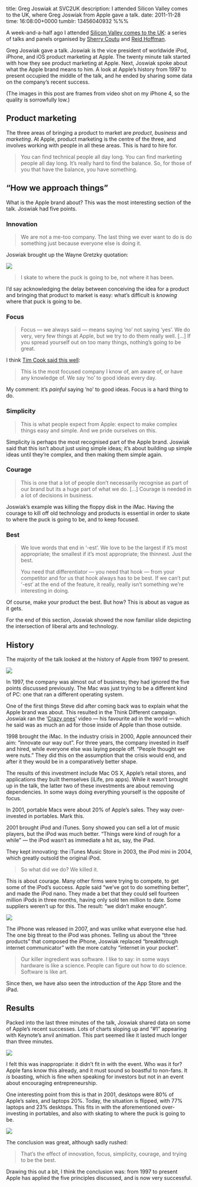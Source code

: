 title: Greg Joswiak at SVC2UK
description: I attended Silicon Valley comes to the UK, where Greg Joswiak from Apple gave a talk.
date: 2011-11-28
time: 16:08:00+0000
tumblr: 13456040932
%%%

A week-and-a-half ago I attended [Silicon Valley comes to the UK][SV]: a series of talks and panels organised by [Sherry Coutu][SC] and [Reid Hoffman][RH].

Greg Joswiak gave a talk. Joswiak is the vice president of worldwide iPod, iPhone, and iOS product marketing at Apple. The twenty minute talk started with how they see product marketing at Apple. Next, Joswiak spoke about what the Apple brand means to him. A look at Apple’s history from 1997 to present occupied the middle of the talk, and he ended by sharing some data on the company’s recent success.

(The images in this post are frames from video shot on my iPhone 4, so the quality is sorrowfully low.)

## Product marketing ##

The three areas of bringing a product to market are *product*, *business* and *marketing*. At Apple, product marketing is the centre of the three, and involves working with people in all these areas. This is hard to hire for.

> You can find technical people all day long. You can find marketing people all day long. It’s really hard to find the balance. So, for those of you that have the balance, you have something.

## “How we approach things” ##

What is the Apple brand about? This was the most interesting section of the talk. Joswiak had five points.

### Innovation ###

> We are not a me-too company. The last thing we ever want to do is do something just because everyone else is doing it.

Joswiak brought up the Wayne Gretzky quotation:

![](puck.jpg)

> I skate to where the puck is going to be, not where it has been.

I’d say acknowledging the delay between conceiving the idea for a product and bringing that product to market is easy: what’s difficult is *knowing* where that puck is going to be.

### Focus ###

> Focus — we always said — means saying ‘no’ not saying ‘yes’. We do very, very few things at Apple, but we try to do them really well. \[…\] If you spread yourself out on too many things, nothing’s going to be great.

I think [Tim Cook said this well][TC]:

> This is the most focused company I know of, am aware of, or have any knowledge of. We say ‘no’ to good ideas every day.

My comment: it’s *painful* saying ‘no’ to good ideas. Focus is a hard thing to do.

### Simplicity ###

> This is what people expect from Apple: expect to make complex things easy and simple. And we pride ourselves on this.

Simplicity is perhaps the most recognised part of the Apple brand. Joswiak said that this isn’t about just using simple ideas; it’s about building up simple ideas until they’re complex, and then making them simple again.

### Courage ###

> This is one that a lot of people don’t necessarily recognise as part of our brand but its a huge part of what we do. \[…\] Courage is needed in a lot of decisions in business.

Joswiak’s example was killing the floppy disk in the iMac. Having the courage to kill off old technology and products is essential in order to skate to where the puck is going to be, and to keep focused.

### Best ###

> We love words that end in ‘-est’. We love to be the largest if it’s most appropriate; the smallest if it’s most appropriate; the thinnest. Just the best.
>
> You need that differentiator — you need that hook — from your competitor and for us that hook always has to be best. If we can’t put ‘-est’ at the end of the feature, it really, really isn’t something we’re interesting in doing.

Of course, make your product the best. But how? This is about as vague as it gets.

For the end of this section, Joswiak showed the now familiar slide depicting the intersection of liberal arts and technology.

## History ##

The majority of the talk looked at the history of Apple from 1997 to present.

![](1997.jpg)

In 1997, the company was almost out of business; they had ignored the five points discussed previously. The Mac was just trying to be a different kind of PC: one that ran a different operating system.

One of the first things Steve did after coming back was to explain what the Apple brand was about. This resulted in the Think Different campaign. Joswiak ran the ‘[Crazy ones][CO]’ video — his favourite ad in the world — which he said was as much an ad for those inside of Apple than those outside.

1998 brought the iMac. In the industry crisis in 2000, Apple announced their aim: “innovate our way out”. For three years, the company invested in itself and hired, while everyone else was laying people off. “People thought we were nuts.” They did this on the assumption that the crisis would end, and after it they would be in a comparatively better shape.

The results of this investment include Mac OS X, Apple’s retail stores, and applications they built themselves (iLife, pro apps). While it wasn’t brought up in the talk, the latter two of these investments are about removing dependencies. In some ways doing everything yourself is the opposite of focus.

In 2001, portable Macs were about 20% of Apple’s sales. They way over-invested in portables. Mark this.

2001 brought iPod and iTunes. Sony showed you can sell a lot of music players, but the iPod was much better. “Things were kind of rough for a while” — the iPod wasn’t as immediate a hit as, say, the iPad.

They kept innovating: the iTunes Music Store in 2003, the iPod mini in 2004, which greatly outsold the original iPod.

 > So what did we do? We killed it.

This is about courage. Many other firms were trying to compete, to get some of the iPod’s success. Apple said “we’ve got to do something better”, and made the iPod nano. They made a bet that they could sell fourteen million iPods in three months, having only sold ten million to date. Some suppliers weren’t up for this. The result: “we didn’t make enough”.

![](ipod.jpg)

The iPhone was released in 2007, and was unlike what everyone else had. The one big threat to the iPod was phones. Telling us about the “three products” that composed the iPhone, Joswiak replaced “breakthrough internet communicator” with the more catchy “internet in your pocket”.

> Our killer ingredient was software. I like to say: in some ways hardware is like a science. People can figure out how to do science. Software is like art.

Since then, we have also seen the introduction of the App Store and the iPad.

## Results ##

Packed into the last three minutes of the talk, Joswiak shared data on some of Apple’s recent successes. Lots of charts sloping up and “#1” appearing with Keynote’s anvil animation. This part seemed like it lasted much longer than three minutes.

![](number-one.jpg)

I felt this was inappropriate: it didn’t fit in with the event. Who was it for? Apple fans know this already, and it must sound so boastful to non-fans. It *is* boasting, which is fine when speaking for investors but not in an event about encouraging entrepreneurship.

One interesting point from this is that in 2001, desktops were 80% of Apple’s sales, and laptops 20%. Today, the situation is flipped, with 77% laptops and 23% desktops. This fits in with the aforementioned over-investing in portables, and also with skating to where the puck is going to be.

![](pie.jpg)

The conclusion was great, although sadly rushed:

> That’s the effect of innovation, focus, simplicity, courage, and trying to be the best.

Drawing this out a bit, I think the conclusion was: from 1997 to present Apple has applied the five principles discussed, and is now very successful.

[SV]: http://svc2uk.com/
[RH]: http://www.linkedin.com/in/reidhoffman
[SC]: http://www.linkedin.com/in/coutu
[TC]: http://www.macworld.com/article/146671/2010/02/timcook_apple.html
[CO]: http://www.youtube.com/watch?v=USn5t5nQWU8
